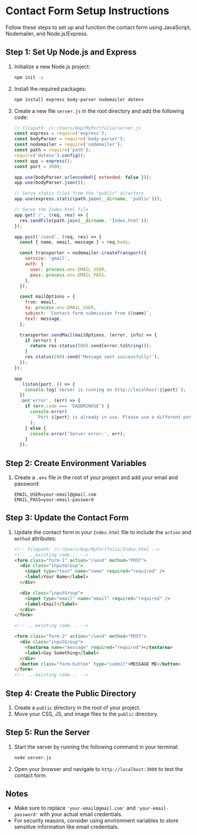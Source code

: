 # Contact Form Setup Instructions

Follow these steps to set up and function the contact form using JavaScript, Nodemailer, and Node.js/Express.

## Step 1: Set Up Node.js and Express

1. Initialize a new Node.js project:

   ```bash
   npm init -y
   ```

2. Install the required packages:

   ```bash
   npm install express body-parser nodemailer dotenv
   ```

3. Create a new file `server.js` in the root directory and add the following code:

   ```javascript
   // filepath: /c:/Users/Nap/MyPortfolio/server.js
   const express = require('express');
   const bodyParser = require('body-parser');
   const nodemailer = require('nodemailer');
   const path = require('path');
   require('dotenv').config();
   const app = express();
   const port = 3000;

   app.use(bodyParser.urlencoded({ extended: false }));
   app.use(bodyParser.json());

   // Serve static files from the "public" directory
   app.use(express.static(path.join(__dirname, 'public')));

   // Serve the Index.html file
   app.get('/', (req, res) => {
     res.sendFile(path.join(__dirname, 'Index.html'));
   });

   app.post('/send', (req, res) => {
     const { name, email, message } = req.body;

     const transporter = nodemailer.createTransport({
       service: 'gmail',
       auth: {
         user: process.env.EMAIL_USER,
         pass: process.env.EMAIL_PASS,
       },
     });

     const mailOptions = {
       from: email,
       to: process.env.EMAIL_USER,
       subject: `Contact form submission from ${name}`,
       text: message,
     };

     transporter.sendMail(mailOptions, (error, info) => {
       if (error) {
         return res.status(500).send(error.toString());
       }
       res.status(200).send('Message sent successfully!');
     });
   });

   app
     .listen(port, () => {
       console.log(`Server is running on http://localhost:${port}`);
     })
     .on('error', (err) => {
       if (err.code === 'EADDRINUSE') {
         console.error(
           `Port ${port} is already in use. Please use a different port.`
         );
       } else {
         console.error('Server error:', err);
       }
     });
   ```

## Step 2: Create Environment Variables

1. Create a `.env` file in the root of your project and add your email and password:

   ```env
   EMAIL_USER=your-email@gmail.com
   EMAIL_PASS=your-email-password
   ```

## Step 3: Update the Contact Form

1. Update the contact form in your `Index.html` file to include the `action` and `method` attributes:

   ```html
   <!-- filepath: /c:/Users/Nap/MyPortfolio/Index.html -->
   <!-- ...existing code... -->
   <form class="form-1" action="/send" method="POST">
     <div class="inputGroup">
       <input type="text" name="name" required="required" />
       <label>Your Name</label>
     </div>

     <div class="inputGroup">
       <input type="email" name="email" required="required" />
       <label>Email</label>
     </div>
   </form>

   <!-- ...existing code... -->

   <form class="form-2" action="/send" method="POST">
     <div class="inputGroup">
       <textarea name="message" required="required"></textarea>
       <label>Say Something</label>
     </div>
     <button class="form-button" type="submit">MESSAGE ME</button>
   </form>
   <!-- ...existing code... -->
   ```

## Step 4: Create the Public Directory

1. Create a `public` directory in the root of your project.
2. Move your CSS, JS, and image files to the `public` directory.

## Step 5: Run the Server

1. Start the server by running the following command in your terminal:

   ```bash
   node server.js
   ```

2. Open your browser and navigate to `http://localhost:3000` to test the contact form.

## Notes

- Make sure to replace `'your-email@gmail.com'` and `'your-email-password'` with your actual email credentials.
- For security reasons, consider using environment variables to store sensitive information like email credentials.
